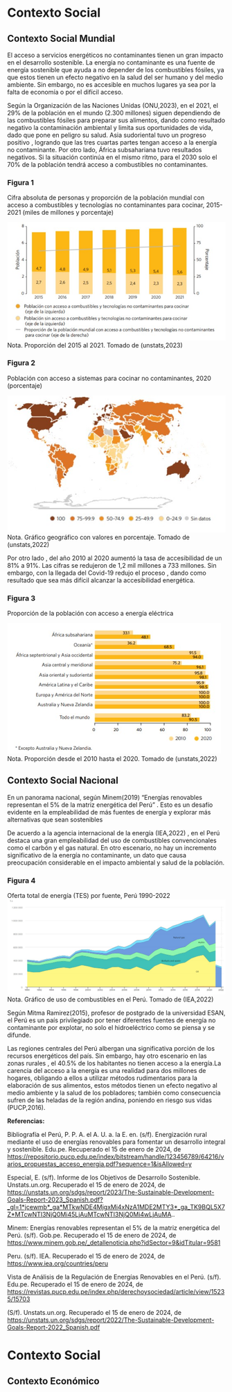 # Contexto Social

## Contexto Social Mundial 

El acceso a servicios energéticos no contaminantes tienen un gran impacto en el desarrollo sostenible. La energía no contaminante es una fuente de energía sostenible que ayuda a no depender de los combustibles fósiles, ya que estos tienen un efecto negativo en la salud del ser humano y del medio ambiente. Sin embargo, no es accesible en muchos lugares ya sea por la falta de economía o por el difícil acceso. 

Según la Organización de las Naciones Unidas (ONU,2023), en el 2021, el 29% de la población en el mundo (2.300 millones) siguen dependiendo de las combustibles fósiles para preparar sus alimentos, dando como resultado negativo la contaminación ambiental y limita sus oportunidades de vida, dado que pone en peligro su salud. Asia sudoriental tuvo un progreso positivo , logrando que las tres cuartas partes tengan acceso a la energía no contaminante. Por otro lado, África subsahariana tuvo resultados negativos. Si la situación continúa en el mismo ritmo, para el 2030 solo el 70% de la población tendrá acceso a combustibles no contaminantes.


### Figura 1

Cifra absoluta de personas y proporción de la población mundial con acceso a
combustibles y tecnologías no contaminantes para cocinar, 2015-2021
(miles de millones y porcentaje)

![Imagen](https://github.com/Dooncito/fundamentos-de-dise-o/blob/main/Imagenes/img%20contexto%20social/img1%20.jpg)
Nota. Proporción del 2015 al 2021. Tomado de (unstats,2023)

### Figura 2

Población con acceso a sistemas para cocinar no contaminantes, 2020
(porcentaje)

![Imagen](https://github.com/Dooncito/fundamentos-de-dise-o/blob/main/Imagenes/img%20contexto%20social/img2.jpg)
Nota. Gráfico geográfico con valores en porcentaje. Tomado de (unstats,2022)

Por otro lado , del año 2010 al 2020 aumentó la tasa de accesibilidad de un 81% a 91%. Las cifras se redujeron de 1,2 mil millones a 733 millones. Sin embargo, con la llegada del Covid-19 redujo el proceso , dando como resultado que sea más difícil alcanzar la accesibilidad energética.

### Figura 3

Proporción de la población con acceso a energía eléctrica

![Imagen](https://github.com/Dooncito/fundamentos-de-dise-o/blob/main/Imagenes/img%20contexto%20social/img3.jpg)
Nota. Proporción desde el 2010 hasta el 2020. Tomado de (unstats,2022)

## Contexto Social Nacional

En un panorama nacional, según Minem(2019) “Energías renovables representan el 5% de la matriz energética del Perú” . Esto es un desafío evidente en la empleabilidad de más fuentes de energía y explorar más alternativas que sean sostenibles 

De acuerdo a la agencia internacional de la energía (IEA,2022) , en el Perú destaca una gran empleabilidad del uso de combustibles convencionales como el carbón y el gas natural. En otro escenario, no hay un incremento significativo de la energía no contaminante, un dato que causa preocupación considerable en el impacto ambiental y salud de la población.

### Figura 4


Oferta total de energía (TES) por fuente, Perú 1990-2022
![Imagen](https://github.com/Dooncito/fundamentos-de-dise-o/blob/main/Imagenes/img%20contexto%20social/img4.jpg)
Nota. Gráfico de uso de combustibles en el Perú. Tomado de (IEA,2022)


Según Mitma Ramirez(2015), profesor de postgrado de la universidad ESAN, el Perú es un país privilegiado por tener diferentes fuentes de energía no contaminante por explotar, no solo el hidroeléctrico como se piensa y se difunde.

Las regiones centrales del Perú albergan una significativa porción de los recursos energéticos del país. Sin embargo, hay otro escenario en las zonas rurales , el 40.5% de los habitantes no tienen acceso a la energía.La carencia del acceso a la energía es una realidad para dos millones de hogares, obligando a ellos a utilizar métodos rudimentarios para la elaboración de sus alimentos, estos métodos tienen un efecto negativo al medio ambiente y la salud de los pobladores; también como consecuencia sufren de las heladas de la región andina, poniendo en riesgo sus vidas (PUCP,2016).


**Referencias:**


Bibliografía
el Perú, P. P. A. el A. U. a. la E. en. (s/f). Energización rural mediante el uso de energías renovables para fomentar un desarrollo integral y sostenible. Edu.pe. Recuperado el 15 de enero de 2024, de https://repositorio.pucp.edu.pe/index/bitstream/handle/123456789/64216/varios_propuestas_acceso_energia.pdf?sequence=1&isAllowed=y

Especial, E. (s/f). Informe de los Objetivos de Desarrollo Sostenible. Unstats.un.org. Recuperado el 15 de enero de 2024, de https://unstats.un.org/sdgs/report/2023/The-Sustainable-Development-Goals-Report-2023_Spanish.pdf?_gl=1*jcewmb*_ga*MTkwNDE4MjgxMi4xNzA1MDE2MTY3*_ga_TK9BQL5X7Z*MTcwNTI3NjQ0Mi45LjAuMTcwNTI3NjQ0Mi4wLjAuMA..

Minem: Energías renovables representan el 5% de la matriz energética del Perú. (s/f). Gob.pe. Recuperado el 15 de enero de 2024, de https://www.minem.gob.pe/_detallenoticia.php?idSector=9&idTitular=9581

Peru. (s/f). IEA. Recuperado el 15 de enero de 2024, de https://www.iea.org/countries/peru

Vista de Análisis de la Regulación de Energías Renovables en el Perú. (s/f). Edu.pe. Recuperado el 15 de enero de 2024, de https://revistas.pucp.edu.pe/index.php/derechoysociedad/article/view/15235/15703

(S/f). Unstats.un.org. Recuperado el 15 de enero de 2024, de https://unstats.un.org/sdgs/report/2022/The-Sustainable-Development-Goals-Report-2022_Spanish.pdf

# Contexto Social 

## Contexto Económico 
